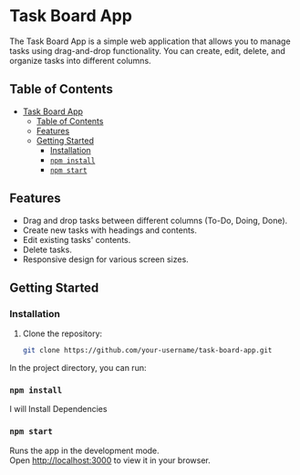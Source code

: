 # Task Board App

The Task Board App is a simple web application that allows you to manage tasks using drag-and-drop functionality. You can create, edit, delete, and organize tasks into different columns.

## Table of Contents

- [Task Board App](#task-board-app)
  - [Table of Contents](#table-of-contents)
  - [Features](#features)
  - [Getting Started](#getting-started)
    - [Installation](#installation)
    - [`npm install`](#npm-install)
    - [`npm start`](#npm-start)

## Features

- Drag and drop tasks between different columns (To-Do, Doing, Done).
- Create new tasks with headings and contents.
- Edit existing tasks' contents.
- Delete tasks.
- Responsive design for various screen sizes.

## Getting Started

### Installation

1. Clone the repository:

   ```bash
   git clone https://github.com/your-username/task-board-app.git
   ```

In the project directory, you can run:

### `npm install`

I will Install Dependencies

### `npm start`

Runs the app in the development mode.\
Open [http://localhost:3000](http://localhost:3000) to view it in your browser.
